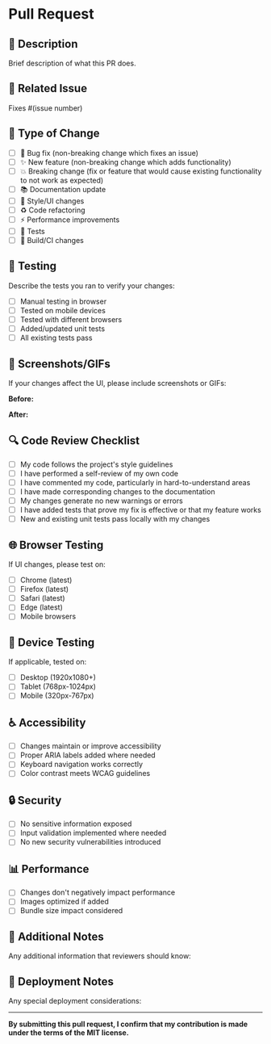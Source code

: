 # Pull Request

## 📝 Description
Brief description of what this PR does.

## 🔗 Related Issue
Fixes #(issue number)

## 🎯 Type of Change
- [ ] 🐛 Bug fix (non-breaking change which fixes an issue)
- [ ] ✨ New feature (non-breaking change which adds functionality)
- [ ] 💥 Breaking change (fix or feature that would cause existing functionality to not work as expected)
- [ ] 📚 Documentation update
- [ ] 🎨 Style/UI changes
- [ ] ♻️ Code refactoring
- [ ] ⚡ Performance improvements
- [ ] 🧪 Tests
- [ ] 🔧 Build/CI changes

## 🧪 Testing
Describe the tests you ran to verify your changes:
- [ ] Manual testing in browser
- [ ] Tested on mobile devices
- [ ] Tested with different browsers
- [ ] Added/updated unit tests
- [ ] All existing tests pass

## 📱 Screenshots/GIFs
If your changes affect the UI, please include screenshots or GIFs:

**Before:**
<!-- Add screenshot/GIF of before state -->

**After:**
<!-- Add screenshot/GIF of after state -->

## 🔍 Code Review Checklist
- [ ] My code follows the project's style guidelines
- [ ] I have performed a self-review of my own code
- [ ] I have commented my code, particularly in hard-to-understand areas
- [ ] I have made corresponding changes to the documentation
- [ ] My changes generate no new warnings or errors
- [ ] I have added tests that prove my fix is effective or that my feature works
- [ ] New and existing unit tests pass locally with my changes

## 🌐 Browser Testing
If UI changes, please test on:
- [ ] Chrome (latest)
- [ ] Firefox (latest)
- [ ] Safari (latest)
- [ ] Edge (latest)
- [ ] Mobile browsers

## 📱 Device Testing
If applicable, tested on:
- [ ] Desktop (1920x1080+)
- [ ] Tablet (768px-1024px)
- [ ] Mobile (320px-767px)

## ♿ Accessibility
- [ ] Changes maintain or improve accessibility
- [ ] Proper ARIA labels added where needed
- [ ] Keyboard navigation works correctly
- [ ] Color contrast meets WCAG guidelines

## 🔒 Security
- [ ] No sensitive information exposed
- [ ] Input validation implemented where needed
- [ ] No new security vulnerabilities introduced

## 📊 Performance
- [ ] Changes don't negatively impact performance
- [ ] Images optimized if added
- [ ] Bundle size impact considered

## 📝 Additional Notes
Any additional information that reviewers should know:

## 🚀 Deployment Notes
Any special deployment considerations:

---

**By submitting this pull request, I confirm that my contribution is made under the terms of the MIT license.**